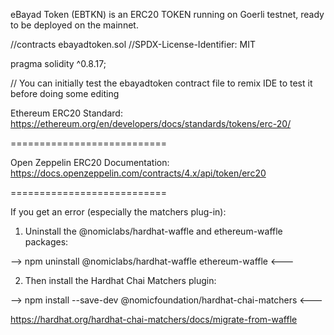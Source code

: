                                                                                 
                                                             
eBayad Token (EBTKN) is an ERC20 TOKEN running on Goerli testnet, ready to be deployed on the mainnet.

//contracts ebayadtoken.sol
//SPDX-License-Identifier: MIT

pragma solidity ^0.8.17;


// You can initially test the ebayadtoken contract file to remix IDE to test it before doing some editing 




Ethereum ERC20 Standard:
https://ethereum.org/en/developers/docs/standards/tokens/erc-20/

===========================

Open Zeppelin ERC20 Documentation:
https://docs.openzeppelin.com/contracts/4.x/api/token/erc20

===========================

If you get an error (especially the matchers plug-in):
1. Uninstall the @nomiclabs/hardhat-waffle and ethereum-waffle packages:

-->  npm uninstall @nomiclabs/hardhat-waffle ethereum-waffle  <---

2. Then install the Hardhat Chai Matchers plugin:

--> npm install --save-dev @nomicfoundation/hardhat-chai-matchers <---

https://hardhat.org/hardhat-chai-matchers/docs/migrate-from-waffle
